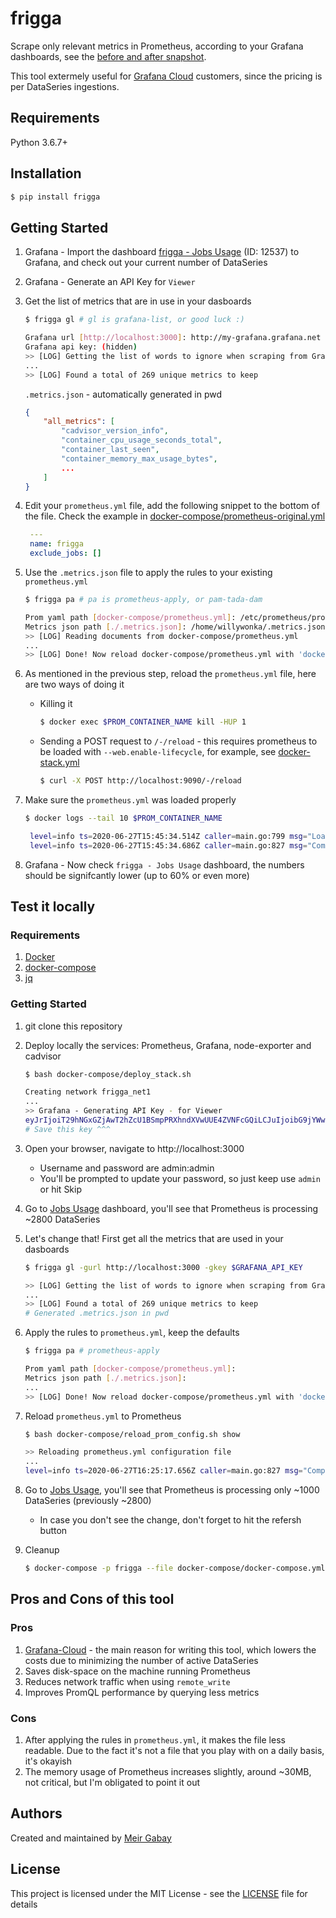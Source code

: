 # frigga

Scrape only relevant metrics in Prometheus, according to your Grafana dashboards, see the [before and after snapshot](https://snapshot.raintank.io/dashboard/snapshot/p4YmuKHu4jBlA2kPmOhbuda3jo4I51bt?orgId=2).

This tool extermely useful for [Grafana Cloud](https://grafana.com/products/cloud/) customers, since the pricing is per DataSeries ingestions.

## Requirements

Python 3.6.7+

## Installation

```bash
$ pip install frigga
```

## Getting Started

1. Grafana - Import the dashboard [frigga - Jobs Usage](docker-compose/grafana/provisioning/dashboards/jobs-usage.json) (ID: 12537) to Grafana, and check out your current number of DataSeries
1. Grafana - Generate an API Key for `Viewer`
1. Get the list of metrics that are in use in your dasboards

   ```bash
   $ frigga gl # gl is grafana-list, or good luck :)

   Grafana url [http://localhost:3000]: http://my-grafana.grafana.net
   Grafana api key: (hidden)
   >> [LOG] Getting the list of words to ignore when scraping from Grafana
   ...
   >> [LOG] Found a total of 269 unique metrics to keep
   ```

   `.metrics.json` - automatically generated in pwd

   ```json
   {
       "all_metrics": [
           "cadvisor_version_info",
           "container_cpu_usage_seconds_total",
           "container_last_seen",
           "container_memory_max_usage_bytes",
           ...
       ]
   }
   ```

1. Edit your `prometheus.yml` file, add the following snippet to the bottom of the file. Check the example in [docker-compose/prometheus-original.yml](docker-compose/prometheus-original.yml)

   ```yml
    ---
    name: frigga
    exclude_jobs: []
   ```

1. Use the `.metrics.json` file to apply the rules to your existing `prometheus.yml`

   ```bash
   $ frigga pa # pa is prometheus-apply, or pam-tada-dam

   Prom yaml path [docker-compose/prometheus.yml]: /etc/prometheus/prometheus.yml
   Metrics json path [./.metrics.json]: /home/willywonka/.metrics.json
   >> [LOG] Reading documents from docker-compose/prometheus.yml
   ...
   >> [LOG] Done! Now reload docker-compose/prometheus.yml with 'docker exec $PROM_CONTAINER_NAME kill -HUP 1'
   ```

1. As mentioned in the previous step, reload the `prometheus.yml` file, here are two ways of doing it
   - Killing it
     ```bash
     $ docker exec $PROM_CONTAINER_NAME kill -HUP 1
     ```
   - Sending a POST request to `/-/reload` - this requires prometheus to be loaded with `--web.enable-lifecycle`, for example, see [docker-stack.yml](docker-compose/docker-stack.yml)
     ```bash
     $ curl -X POST http://localhost:9090/-/reload
     ```
1. Make sure the `prometheus.yml` was loaded properly

   ```bash
   $ docker logs --tail 10 $PROM_CONTAINER_NAME

    level=info ts=2020-06-27T15:45:34.514Z caller=main.go:799 msg="Loading configuration file" filename=/etc/prometheus/prometheus.yml
    level=info ts=2020-06-27T15:45:34.686Z caller=main.go:827 msg="Completed loading of configuration file" filename=/etc/prometheus/prometheus.yml
   ```

1. Grafana - Now check `frigga - Jobs Usage` dashboard, the numbers should be signifcantly lower (up to 60% or even more)

## Test it locally

### Requirements

1. [Docker](https://docs.docker.com/get-docker/)
1. [docker-compose](https://docs.docker.com/compose/install/)
1. [jq](https://stedolan.github.io/jq/download/)

### Getting Started

1. git clone this repository
1. Deploy locally the services: Prometheus, Grafana, node-exporter and cadvisor

   ```bash
   $ bash docker-compose/deploy_stack.sh

   Creating network frigga_net1
   ...
   >> Grafana - Generating API Key - for Viewer
   eyJrIjoiT29hNGxGZjAwT2hZcU1BSmpPRXhndXVwUUE4ZVNFcGQiLCJuIjoibG9jYWwiLCJpZCI6MX0=
   # Save this key ^^^
   ```

1. Open your browser, navigate to http://localhost:3000

   - Username and password are admin:admin
   - You'll be prompted to update your password, so just keep use `admin` or hit Skip

1. Go to [Jobs Usage](http://localhost:3000/d/U9Se3uZMz/jobs-usage?orgId=1) dashboard, you'll see that Prometheus is processing ~2800 DataSeries
1. Let's change that! First get all the metrics that are used in your dasboards

   ```bash
   $ frigga gl -gurl http://localhost:3000 -gkey $GRAFANA_API_KEY

   >> [LOG] Getting the list of words to ignore when scraping from Grafana
   ...
   >> [LOG] Found a total of 269 unique metrics to keep
   # Generated .metrics.json in pwd
   ```

1. Apply the rules to `prometheus.yml`, keep the defaults

   ```bash
   $ frigga pa # prometheus-apply

   Prom yaml path [docker-compose/prometheus.yml]:
   Metrics json path [./.metrics.json]:
   ...
   >> [LOG] Done! Now reload docker-compose/prometheus.yml with 'docker exec $PROM_CONTAINER_NAME kill -HUP 1'
   ```

1. Reload `prometheus.yml` to Prometheus

   ```bash
   $ bash docker-compose/reload_prom_config.sh show

   >> Reloading prometheus.yml configuration file
   ...
   level=info ts=2020-06-27T16:25:17.656Z caller=main.go:827 msg="Completed loading of configuration file" filename=/etc/prometheus/prometheus.yml
   ```

1. Go to [Jobs Usage](http://localhost:3000/d/U9Se3uZMz/jobs-usage?orgId=1), you'll see that Prometheus is processing only ~1000 DataSeries (previously ~2800)
   - In case you don't see the change, don't forget to hit the refersh button
1. Cleanup
   ```bash
   $ docker-compose -p frigga --file docker-compose/docker-compose.yml down
   ```

## Pros and Cons of this tool

### Pros

1. [Grafana-Cloud](https://grafana.com/products/cloud/) - the main reason for writing this tool, which lowers the costs due to minimizing the number of active DataSeries
1. Saves disk-space on the machine running Prometheus
1. Reduces network traffic when using `remote_write`
1. Improves PromQL performance by querying less metrics

### Cons

1. After applying the rules in `prometheus.yml`, it makes the file less readable. Due to the fact it's not a file that you play with on a daily basis, it's okayish
1. The memory usage of Prometheus increases slightly, around ~30MB, not critical, but I'm obligated to point it out

## Authors

Created and maintained by [Meir Gabay](https://github.com/unfor19)

## License

This project is licensed under the MIT License - see the [LICENSE](https://github.com/unfor19/frigga/blob/master/LICENSE) file for details
